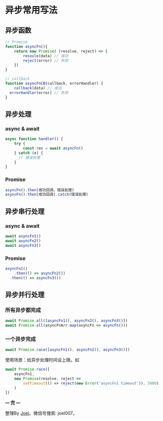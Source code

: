 # 异步常用写法

## 异步函数

```jsx
// Promise
function asyncFn(){
	return new Promise( (resolve, reject) => {
		resovle(data) // 成功
		reject(error) // 失败
	})
}

// callback
function asyncFnCB(callback, errorHandler) {
	callback(data) // 成功
  errorHandler(error) // 失败
}
```

## 异步处理

### async & await

```jsx
async function handler() {
	try {
		const res = await asyncFn()
	} catch (e) {
	  // 错误处理
	}
}
```

### Promise

```jsx
asyncFn().then(成功回调，错误处理)
asyncFn().then(成功回调).catch(错误处理)
```

## 异步**串行处理**

### async & await

```jsx
await asyncFn1()
await asyncFn2()
await asyncFn3()
```

### Promise

```jsx
asyncFn1()
	.then(() => asyncFn2())
  .then(() => asyncFn3())
```

## 异步**并行处理**

### 所有异步都完成

```jsx
await Promise.all([asyncFn1(), asyncFn2(), asyncFn3()])
await Promise.all(asyncFnArr.map(asyncFn => asyncFn()))
```

### 一个异步完成

```jsx
await Promise.race([asyncFn1(), asyncFn2(), asyncFn3()])
```

使用场景：给异步处理时间设上限。如

```jsx
await Promise.race([
	asyncFn1,
	new Promise(resolve, reject => 
		setTimeout(() => reject(new Error('asyncFn1 timeout')), 5000)
	)
])
```

**— 完 —**

整理By [Joel](https://github.com/iamjoel)。微信号搜索: joel007。